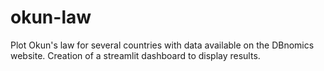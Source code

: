 # okun-law

Plot Okun's law for several countries with data available on the DBnomics website. Creation of a streamlit dashboard to display results.
